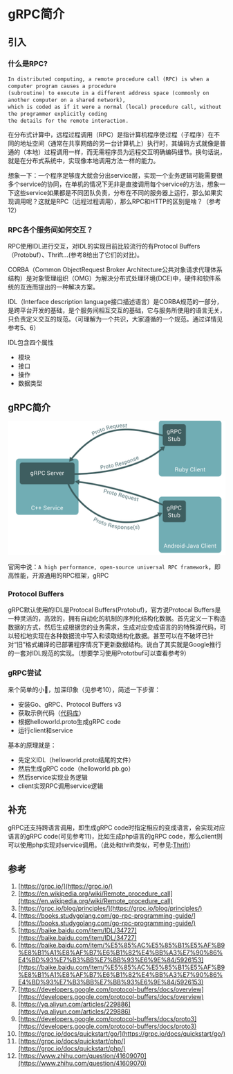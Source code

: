# gRPC简介

## 引入
### 什么是RPC?
```
In distributed computing, a remote procedure call (RPC) is when a computer program causes a procedure 
(subroutine) to execute in a different address space (commonly on another computer on a shared network), 
which is coded as if it were a normal (local) procedure call, without the programmer explicitly coding 
the details for the remote interaction.
```
在分布式计算中，远程过程调用（RPC）是指计算机程序使过程（子程序）在不同的地址空间（通常在共享网络的另一台计算机上）执行时，其编码方式就像是普通的（本地）过程调用一样，而无需程序员为远程交互明确编码细节。换句话说，就是在分布式系统中，实现像本地调用方法一样的能力。

想象一下：一个程序足够庞大就会分出service层，实现一个业务逻辑可能需要很多个service的协同，在单机的情况下无非是直接调用每个service的方法，想象一下这些service如果都是不同团队负责，分布在不同的服务器上运行，那么如果实现调用呢？这就是RPC（远程过程调用），那么RPC和HTTP的区别是啥？（参考12）

### RPC各个服务间如何交互？
RPC使用IDL进行交互，对IDL的实现目前比较流行的有Protocol Buffers（Protobuf）、Thrift...(参考8给出了它们的对比)。

CORBA（Common ObjectRequest Broker Architecture公共对象请求代理体系结构）是对象管理组织（OMG）为解决分布式处理环境(DCE)中，硬件和软件系统的互连而提出的一种解决方案。

IDL（Interface description language接口描述语言）是CORBA规范的一部分，是跨平台开发的基础，是个服务间相互交互的基础，它与服务所使用的语言无关，只负责定义交互的规范。（可理解为一个共识，大家遵循的一个规范。通过详情见参考5、6）

IDL包含四个属性
- 模块
- 接口
- 操作
- 数据类型

## gRPC简介
![gRPC](./../assets/images/2020010509.png)

官网中说：`A high performance, open-source universal RPC framework`，即高性能，开源通用的RPC框架，gRPC

### Protocol Buffers
gRPC默认使用的IDL是Protocal Buffers(Protobuf)，官方说Protocal Buffers是一种灵活的，高效的，拥有自动化的机制的序列化结构化数据。首先定义一下构造数据的方式，然后生成根据您的业务需求，生成对应变成语言的的特殊源代码，可以轻松地实现在各种数据流中写入和读取结构化数据。甚至可以在不破坏已针对“旧”格式编译的已部署程序情况下更新数据结构。说白了其实就是Google推行的一套对IDL规范的实现。（想要学习使用Prototbuf可以查看参考9）

### gRPC尝试
来个简单的小🌰，加深印象（见参考10），简述一下步骤：
- 安装Go、gRPC、Protocol Buffers v3
- 获取示例代码（[代码库](https://github.com/grpc/grpc-go/tree/master/examples/helloworld)）
- 根据helloworld.proto生成gRPC code
- 运行client和service

基本的原理就是：
- 先定义IDL（helloworld.proto结尾的文件）
- 然后生成gRPC code（helloworld.pb.go）
- 然后service实现业务逻辑
- client实现RPC调用service逻辑

## 补充
gRPC还支持跨语言调用，即生成gRPC code时指定相应的变成语言，会实现对应语言的gRPC code(可见参考11)，比如生成php语言的gRPC code，那么client则可以使用php实现对service调用。（此处和thrift类似，可参见:[Thrift](http://birjemin.com/wiki/tech-thrift)）

## 参考
1. [https://grpc.io/](https://grpc.io/)
2. [https://en.wikipedia.org/wiki/Remote_procedure_call](https://en.wikipedia.org/wiki/Remote_procedure_call)
3. [https://grpc.io/blog/principles/](https://grpc.io/blog/principles/)
4. [https://books.studygolang.com/go-rpc-programming-guide/](https://books.studygolang.com/go-rpc-programming-guide/)
5. [https://baike.baidu.com/item/IDL/34727](https://baike.baidu.com/item/IDL/34727)
6. [https://baike.baidu.com/item/%E5%85%AC%E5%85%B1%E5%AF%B9%E8%B1%A1%E8%AF%B7%E6%B1%82%E4%BB%A3%E7%90%86%E4%BD%93%E7%B3%BB%E7%BB%93%E6%9E%84/5926153](https://baike.baidu.com/item/%E5%85%AC%E5%85%B1%E5%AF%B9%E8%B1%A1%E8%AF%B7%E6%B1%82%E4%BB%A3%E7%90%86%E4%BD%93%E7%B3%BB%E7%BB%93%E6%9E%84/5926153)
7. [https://developers.google.com/protocol-buffers/docs/overview](https://developers.google.com/protocol-buffers/docs/overview)
8. [https://yq.aliyun.com/articles/229886](https://yq.aliyun.com/articles/229886)
9. [https://developers.google.com/protocol-buffers/docs/proto3](https://developers.google.com/protocol-buffers/docs/proto3)
10. [https://grpc.io/docs/quickstart/go/](https://grpc.io/docs/quickstart/go/)
11. [https://grpc.io/docs/quickstart/php/](https://grpc.io/docs/quickstart/php/)
12. [https://www.zhihu.com/question/41609070](https://www.zhihu.com/question/41609070)